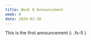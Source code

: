 ```yaml
---
title: Week 0 Announcement
week: 0
date: 2020-03-30
---
```


This is the first announcement
{: .fs-5 }

